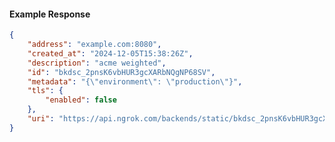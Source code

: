 <!-- Code generated for API Clients. DO NOT EDIT. -->

#### Example Response

```json
{
	"address": "example.com:8080",
	"created_at": "2024-12-05T15:38:26Z",
	"description": "acme weighted",
	"id": "bkdsc_2pnsK6vbHUR3gcXARbNQgNP68SV",
	"metadata": "{\"environment\": \"production\"}",
	"tls": {
		"enabled": false
	},
	"uri": "https://api.ngrok.com/backends/static/bkdsc_2pnsK6vbHUR3gcXARbNQgNP68SV"
}
```
